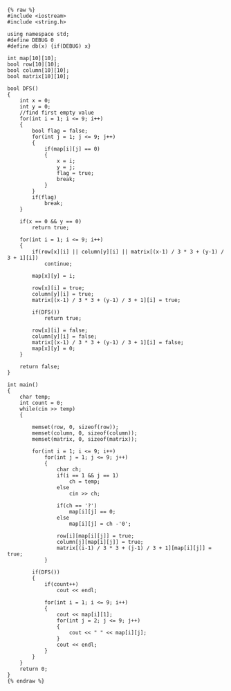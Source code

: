     {% raw %}
    #include <iostream>
    #include <string.h>
    
    using namespace std;
    #define DEBUG 0 
    #define db(x) {if(DEBUG) x}
    
    int map[10][10];
    bool row[10][10];
    bool column[10][10];
    bool matrix[10][10];
    
    bool DFS()
    {
    	int x = 0;
    	int y = 0;
    	//find first empty value
    	for(int i = 1; i <= 9; i++)
    	{
    		bool flag = false;
    		for(int j = 1; j <= 9; j++)
    		{
    			if(map[i][j] == 0)
    			{
    				x = i;
    				y = j;
    				flag = true;
    				break;
    			}
    		}
    		if(flag)
    			break;
    	}
    
    	if(x == 0 && y == 0)
    		return true;
    
    	for(int i = 1; i <= 9; i++)
    	{
    		if(row[x][i] || column[y][i] || matrix[(x-1) / 3 * 3 + (y-1) / 3 + 1][i])
    			continue;
    
    		map[x][y] = i;
    		
    		row[x][i] = true;
    		column[y][i] = true;
    		matrix[(x-1) / 3 * 3 + (y-1) / 3 + 1][i] = true;
    
    		if(DFS())
    			return true;
    
    		row[x][i] = false;
    		column[y][i] = false;
    		matrix[(x-1) / 3 * 3 + (y-1) / 3 + 1][i] = false;
    		map[x][y] = 0;
    	}
    
    	return false;
    }
    
    int main()
    {
    	char temp;
    	int count = 0;
    	while(cin >> temp)
    	{
    
    		memset(row, 0, sizeof(row));
    		memset(column, 0, sizeof(column));
    		memset(matrix, 0, sizeof(matrix));
    		
    		for(int i = 1; i <= 9; i++)
    			for(int j = 1; j <= 9; j++)
    			{
    				char ch;
    				if(i == 1 && j == 1)
    					ch = temp;
    				else
    					cin >> ch;
    
    				if(ch == '?')
    					map[i][j] == 0;
    				else
    					map[i][j] = ch -'0';
    
    				row[i][map[i][j]] = true;
    				column[j][map[i][j]] = true;
    				matrix[(i-1) / 3 * 3 + (j-1) / 3 + 1][map[i][j]] = true;
    			}
    
    		if(DFS())
    		{
    			if(count++)
    				cout << endl;
    			
    			for(int i = 1; i <= 9; i++)
    			{
    				cout << map[i][1];
    				for(int j = 2; j <= 9; j++)
    				{
    					cout << " " << map[i][j];
    				}
    				cout << endl;
    			}
    		}
    	}
    	return 0;
    }
    {% endraw %}
